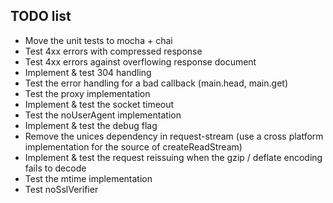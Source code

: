 ## TODO list

 * Move the unit tests to mocha + chai
 * Test 4xx errors with compressed response
 * Test 4xx errors against overflowing response document
 * Implement & test 304 handling
 * Test the error handling for a bad callback (main.head, main.get)
 * Test the proxy implementation
 * Implement & test the socket timeout
 * Test the noUserAgent implementation
 * Implement & test the debug flag
 * Remove the unices dependency in request-stream (use a cross platform implementation for the source of createReadStream)
 * Implement & test the request reissuing when the gzip / deflate encoding fails to decode
 * Test the mtime implementation
 * Test noSslVerifier
 
